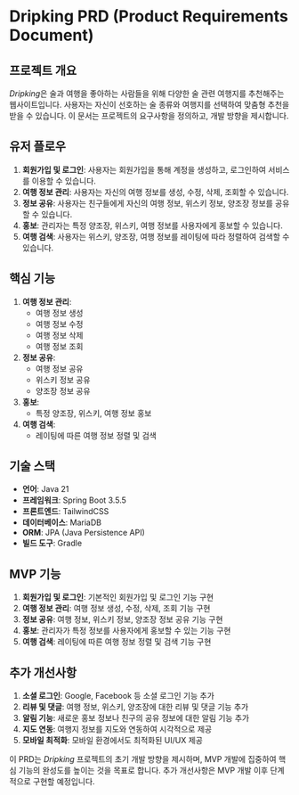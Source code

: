 # Dripking PRD (Product Requirements Document)

## 프로젝트 개요
*Dripking*은 술과 여행을 좋아하는 사람들을 위해 다양한 술 관련 여행지를 추천해주는 웹사이트입니다. 사용자는 자신이 선호하는 술 종류와 여행지를 선택하여 맞춤형 추천을 받을 수 있습니다. 이 문서는 프로젝트의 요구사항을 정의하고, 개발 방향을 제시합니다.

## 유저 플로우
1. **회원가입 및 로그인**: 사용자는 회원가입을 통해 계정을 생성하고, 로그인하여 서비스를 이용할 수 있습니다.
2. **여행 정보 관리**: 사용자는 자신의 여행 정보를 생성, 수정, 삭제, 조회할 수 있습니다.
3. **정보 공유**: 사용자는 친구들에게 자신의 여행 정보, 위스키 정보, 양조장 정보를 공유할 수 있습니다.
4. **홍보**: 관리자는 특정 양조장, 위스키, 여행 정보를 사용자에게 홍보할 수 있습니다.
5. **여행 검색**: 사용자는 위스키, 양조장, 여행 정보를 레이팅에 따라 정렬하여 검색할 수 있습니다.

## 핵심 기능
1. **여행 정보 관리**:
    - 여행 정보 생성
    - 여행 정보 수정
    - 여행 정보 삭제
    - 여행 정보 조회
2. **정보 공유**:
    - 여행 정보 공유
    - 위스키 정보 공유
    - 양조장 정보 공유
3. **홍보**:
    - 특정 양조장, 위스키, 여행 정보 홍보
4. **여행 검색**:
    - 레이팅에 따른 여행 정보 정렬 및 검색

## 기술 스택
- **언어**: Java 21
- **프레임워크**: Spring Boot 3.5.5
- **프론트엔드**: TailwindCSS
- **데이터베이스**: MariaDB
- **ORM**: JPA (Java Persistence API)
- **빌드 도구**: Gradle

## MVP 기능
1. **회원가입 및 로그인**: 기본적인 회원가입 및 로그인 기능 구현
2. **여행 정보 관리**: 여행 정보 생성, 수정, 삭제, 조회 기능 구현
3. **정보 공유**: 여행 정보, 위스키 정보, 양조장 정보 공유 기능 구현
4. **홍보**: 관리자가 특정 정보를 사용자에게 홍보할 수 있는 기능 구현
5. **여행 검색**: 레이팅에 따른 여행 정보 정렬 및 검색 기능 구현

## 추가 개선사항
1. **소셜 로그인**: Google, Facebook 등 소셜 로그인 기능 추가
2. **리뷰 및 댓글**: 여행 정보, 위스키, 양조장에 대한 리뷰 및 댓글 기능 추가
3. **알림 기능**: 새로운 홍보 정보나 친구의 공유 정보에 대한 알림 기능 추가
4. **지도 연동**: 여행지 정보를 지도와 연동하여 시각적으로 제공
5. **모바일 최적화**: 모바일 환경에서도 최적화된 UI/UX 제공

이 PRD는 *Dripking* 프로젝트의 초기 개발 방향을 제시하며, MVP 개발에 집중하여 핵심 기능의 완성도를 높이는 것을 목표로 합니다. 추가 개선사항은 MVP 개발 이후 단계적으로 구현할 예정입니다.
